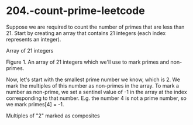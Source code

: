 # 204.-count-prime-leetcode

Suppose we are required to count the number of primes that are less than 21. Start by creating an array that contains 21 integers (each index represents an integer).

Array of 21 integers

Figure 1. An array of 21 integers which we'll use to mark primes and non-primes.

Now, let's start with the smallest prime number we know, which is 2. We mark the multiples of this number as non-primes in the array. To mark a number as non-prime, we set a sentinel value of -1 in the array at the index corresponding to that number. E.g. the number 4 is not a prime number, so we mark primes[4] = -1.

Multiples of "2" marked as composites
